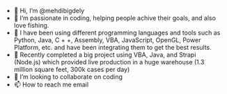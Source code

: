 - 👋 Hi, I’m @mehdibigdely
- 👀 I’m passionate in coding, helping people achive their goals, and also love fishing.
- 🌱 I have been using different programming languages and tools such as Python, Java, C + +, Assembly, VBA, JavaScript, OpenGL, Power Platform, etc. and have been integrating them to get the best results.
- 🌱 Recently completed a big project using VBA, Java, and Strapi (Node.js) which provided live production in a huge warehouse (1.3 million square feet, 300k cases per day) 
- 💞️ I’m looking to collaborate on coding 
- 📫 How to reach me email

<!---
mehdibigdely/mehdibigdely is a ✨ special ✨ repository because its `README.md` (this file) appears on your GitHub profile.
You can click the Preview link to take a look at your changes.
--->

